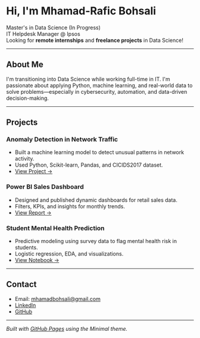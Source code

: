 # Hi, I'm Mhamad-Rafic Bohsali

Master's in Data Science (In Progress)  
IT Helpdesk Manager @ Ipsos  
Looking for **remote internships** and **freelance projects** in Data Science!

---

## About Me

I'm transitioning into Data Science while working full-time in IT. I'm passionate about applying Python, machine learning, and real-world data to solve problems—especially in cybersecurity, automation, and data-driven decision-making.

---

## Projects

### Anomaly Detection in Network Traffic
- Built a machine learning model to detect unusual patterns in network activity.
- Used Python, Scikit-learn, Pandas, and CICIDS2017 dataset.
- [View Project →](https://github.com/mhamadbohsali/anomaly-detection-network)

### Power BI Sales Dashboard
- Designed and published dynamic dashboards for retail sales data.
- Filters, KPIs, and insights for monthly trends.
- [View Report →](https://github.com/mhamadbohsali/powerbi-sales-dashboard)

### Student Mental Health Prediction
- Predictive modeling using survey data to flag mental health risk in students.
- Logistic regression, EDA, and visualizations.
- [View Notebook →](https://github.com/mhamadbohsali/mental-health-ds)

---

## Contact

- Email: mhamadbohsali@gmail.com
- [LinkedIn]([https://www.linkedin.com/in/mohamadraficbohsali/])  
- [GitHub](https://github.com/mhamadbohsali)

---

*Built with [GitHub Pages](https://pages.github.com/) using the Minimal theme.*
